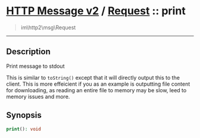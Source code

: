 # [HTTP Message v2](http2.md) / [Request](http2-Request.md) :: print
 > im\http2\msg\Request
____

## Description
Print message to stdout

This is similar to `toString()` except that it
will directly output this to the client. This is more effeicient
if you as an example is outputting file content for downloading, as
reading an entire file to memory may be slow, leed to memory issues and more.

## Synopsis
```php
print(): void
```
